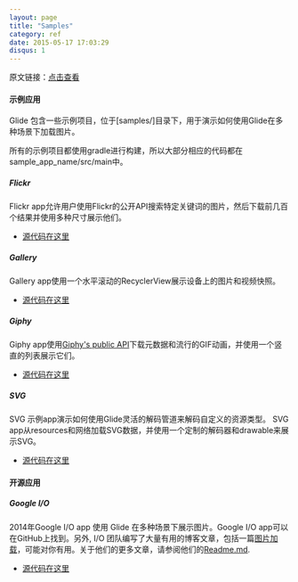 ```yaml
---
layout: page
title: "Samples"
category: ref
date: 2015-05-17 17:03:29
disqus: 1
---
```


原文链接：[点击查看](http://bumptech.github.io/glide/ref/samples.html)

#### 示例应用
Glide 包含一些示例项目，位于[samples/]目录下，用于演示如何使用Glide在多种场景下加载图片。

所有的示例项目都使用gradle进行构建，所以大部分相应的代码都在 sample\_app\_name/src/main中。

##### Flickr
Flickr app允许用户使用Flickr的公开API搜索特定关键词的图片，然后下载前几百个结果并使用多种尺寸展示他们。

* [源代码在这里][2]

##### Gallery

Gallery app使用一个水平滚动的RecyclerView展示设备上的图片和视频快照。

* [源代码在这里][3]

##### Giphy
Giphy app使用[Giphy's public API][4]下载元数据和流行的GIF动画，并使用一个竖直的列表展示它们。

* [源代码在这里][5]

##### SVG
SVG 示例app演示如何使用Glide灵活的解码管道来解码自定义的资源类型。 SVG app从resources和网络加载SVG数据，并使用一个定制的解码器和drawable来展示SVG。

* [源代码在这里][6]

#### 开源应用

##### Google I/O
2014年Google I/O app 使用 Glide 在多种场景下展示图片。Google I/O app可以在GitHub上找到。另外, I/O 团队编写了大量有用的博客文章，包括一篇[图片加载][7]，可能对你有用。关于他们的更多文章，请参阅他们的[Readme.md][8].

* [源代码在这里][9]

[1]: https://github.com/bumptech/glide/tree/master/samples
[2]: https://github.com/bumptech/glide/tree/master/samples/flickr
[3]: https://github.com/bumptech/glide/tree/master/samples/gallery
[4]: https://api.giphy.com/
[5]: https://github.com/bumptech/glide/tree/master/samples/giphy
[6]: https://github.com/bumptech/glide/tree/master/samples/svg
[7]: https://github.com/google/iosched/blob/master/doc/IMAGES.md
[8]: https://github.com/google/iosched/blob/master/README.md#how-to-work-with-the-source
[9]: https://github.com/google/iosched



